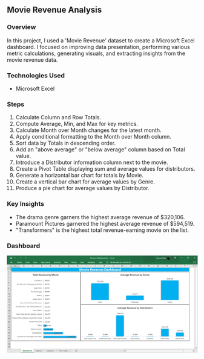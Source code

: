 ## Movie Revenue Analysis

### Overview
In this project, I used a 'Movie Revenue' dataset to create a Microsoft Excel dashboard. I focused on improving data presentation, performing various metric calculations, generating visuals, and extracting insights from the movie revenue data.

### Technologies Used
- Microsoft Excel

### Steps
1. Calculate Column and Row Totals.
2. Compute Average, Min, and Max for key metrics.
3. Calculate Month over Month changes for the latest month.
4. Apply conditional formatting to the Month over Month column.
5. Sort data by Totals in descending order.
6. Add an "above average" or "below average" column based on Total value.
7. Introduce a Distributor information column next to the movie.
8. Create a Pivot Table displaying sum and average values for distributors.
9. Generate a horizontal bar chart for totals by Movie.
10. Create a vertical bar chart for average values by Genre.
11. Produce a pie chart for average values by Distributor.

### Key Insights
- The drama genre garners the highest average revenue of $320,106.
- Paramount Pictures garnered the highest average revenue of $594,519.
- "Transformers" is the highest total revenue-earning movie on the list.

### Dashboard
![Image alt text](https://github.com/aravindbc/Data-Analysis-Projects/blob/fafb1175f1edfd494cd21a474f1c740b3b22288d/Movie%20Revenue%20Analysis/Movie_Revenue_Dashboard.png)
